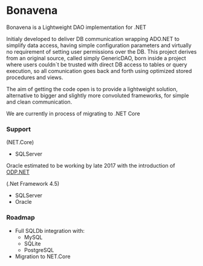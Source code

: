 # Bonavena
Bonavena is a Lightweight DAO implementation for .NET

Initialy developed to deliver DB communication wrapping ADO.NET to simplify data access, having simple configuration parameters and virtually no requirement of setting user permissions over the DB.
This project derives from an original source, called simply GenericDAO, born inside a project where users couldn´t be trusted with direct DB access to tables or query execution, so all comunication goes back and forth using optimized stored procedures and views.

The aim of getting the code open is to provide a lightweight solution, alternative to bigger and slightly more convoluted frameworks, for simple and clean communication.

We are currently in process of migrating to .NET Core

### Support
(NET.Core)
 - SQLServer

Oracle estimated to be working by late 2017 with the introduction of [ODP.NET](http://www.oracle.com/technetwork/topics/dotnet/tech-info/odpnet-dotnet-core-sod-3628981.pdf)

(.Net Framework 4.5)
 - SQLServer 
 - Oracle

### Roadmap
 - Full SQLDb integration with:
   + MySQL
   + SQLite
   + PostgreSQL
 - Migration to NET.Core
